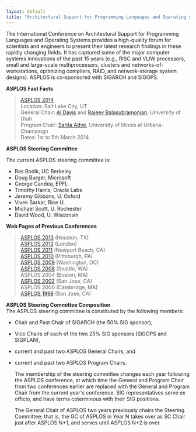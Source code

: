 ```yaml
---
layout: default
title: "Architectural Support for Programming Languages and Operating Systems (ASPLOS)"
---
```

The International Conference on Architectural Support for
Programming Languages and Operating Systems provides a high-quality
forum for scientists and engineers to present their latest research
findings in these rapidly changing fields. It has captured some of
the major computer systems innovations of the past 15 years (e.g.,
RISC and VLIW processors, small and large-scale multiprocessors,
clusters and networks-of-workstations, optimizing compilers, RAID,
and network-storage system designs). ASPLOS is co-sponsored with
SIGARCH and SIGOPS.   

**ASPLOS Fast Facts**
> [ASPLOS 2014](http://www.cs.utah.edu/asplos14/)  
> Location: Salt Lake City, UT  
> General Chair: [Al Davis](mailto:ald@cs.utah.edu) and [Rajeev Balasubramonian](mailto:rajeev@cs.utah.edu), University of Utah  
> Program Chair: [Sarita Adve](mailto:sadve@illinois.edu), University of Illinois at Urbana-Champaign  
> Dates: 1st to 5th March 2014

**ASPLOS Steering Committee**

The current ASPLOS steering committee is:

-   Ras Bodik, UC Berkeley
-   Doug Burger, Microsoft
-   George Candea, EPFL
-   Timothy Harris, Oracle Labs
-   Jeremy Gibbons, U. Oxford
-   Vivek Sarkar, Rice U.
-   Michael Scott, U. Rochester
-   David Wood, U. Wisconsin

**Web Pages of Previous Conferences**  
> [ASPLOS 2013](http://asplos13.rice.edu/) (Houston, TX)  
> [ASPLOS 2012](http://research.microsoft.com/asplos_2012) (London)  
> [ASPLOS 2011](http://asplos11.cs.ucr.edu/) (Newport Beach, CA)  
> [ASPLOS 2010](http://www.ece.cmu.edu/CALCM/asplos10/) (Pittsburgh, PA)  
> [ASPLOS 2009](http://www.cs.virginia.edu/asplos09/) (Washington, DC)  
> [ASPLOS 2008](https://research.microsoft.com/en-us/um/redmond/events/asplos08/default.htm) (Seattle, WA)  
> ASPLOS 2004 (Boston, MA)  
> [ASPLOS 2002](http://www.cs.wisc.edu/asplos-X/) (San Jose, CA)  
> ASPLOS 2000 (Cambridge, MA)  
> [ASPLOS 1998](http://arch.cs.ucdavis.edu/ASPLOS98/) (San Jose, CA)  

**ASPLOS Steering Committee Composition**  
The ASPLOS steering committee is constituted by the following members:  

-  Chair and Past Chair of SIGARCH (the 50% SIG sponsor),  
-  Vice Chairs of each of the two 25% SIG sponsors (SIGOPS and SIGPLAN),  
-  current and past two ASPLOS General Chairs, and  
-  current and past two ASPLOS Program Chairs.  

    The membership of the steering committee changes each year
    following the ASPLOS conference, at which time the General and
    Program Chair from two conferences earlier are replaced with the
    General and Program Chair from the current year's conference. 
    SIG representatives serve ex officio, and have terms coterminous with their SIG positions.

    The General Chair of ASPLOS two years previously chairs the Steering Committee;
    that is, the GC of ASPLOS in Year N takes over as SC Chair just after ASPLOS N+1, 
    and serves until ASPLOS N+2 is over.

